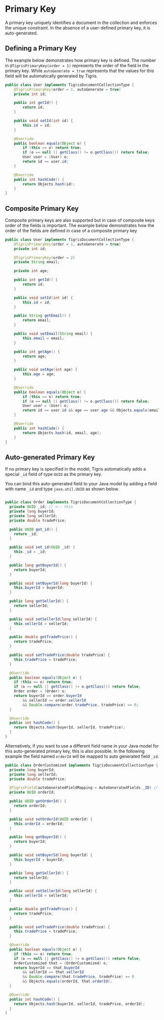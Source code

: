 # Primary Key

A primary key uniquely identifies a document in the collection and enforces
the unique constraint. In the absence of a user-defined primary key, it is
auto-generated.

## Defining a Primary Key

The example below demonstrates how primary key is defined. The
number in `@TigrisPrimaryKey(order = 1)` represents the order of the field
in the primary key. While `autoGenerate = true` represents that the values for
this field will be automatically generated by Tigris.

```java
public class User implements TigrisDocumentCollectionType {
    @TigrisPrimaryKey(order = 1, autoGenerate = true)
    private int id;

    public int getId() {
        return id;
    }

    public void setId(int id) {
        this.id = id;
    }

    @Override
    public boolean equals(Object o) {
        if (this == o) return true;
        if (o == null || getClass() != o.getClass()) return false;
        User user = (User) o;
        return id == user.id;
    }

    @Override
    public int hashCode() {
        return Objects.hash(id);
    }
}
```

## Composite Primary Key

Composite primary keys are also supported but in case of composite keys
order of the fields is important. The example below demonstrates
how the order of the fields are defined in case of a composite primary key

```java
public class User implements TigrisDocumentCollectionType {
    @TigrisPrimaryKey(order = 1, autoGenerate = true)
    private int id;

    @TigrisPrimaryKey(order = 2)
    private String email;

    private int age;

    public int getId() {
        return id;
    }

    public void setId(int id) {
        this.id = id;
    }

    public String getEmail() {
        return email;
    }

    public void setEmail(String email) {
        this.email = email;
    }

    public int getAge() {
        return age;
    }

    public void setAge(int age) {
        this.age = age;
    }

    @Override
    public boolean equals(Object o) {
        if (this == o) return true;
        if (o == null || getClass() != o.getClass()) return false;
        User user = (User) o;
        return id == user.id && age == user.age && Objects.equals(email, user.email);
    }

    @Override
    public int hashCode() {
        return Objects.hash(id, email, age);
    }
}
```

## Auto-generated Primary Key

If no primary key is specified in the model, Tigris automatically adds a
special `_id` field of type `UUID` as the primary key.

You can bind this auto-generated field to your Java model by adding a
field with name `_id` and type `java.util.UUID` as shown below.

```java

public class Order implements TigrisDocumentCollectionType {
  private UUID _id; // <-- this
  private long buyerId;
  private long sellerId;
  private double tradePrice;

  public UUID get_id() {
    return _id;
  }

  public void set_id(UUID _id) {
    this._id = _id;
  }

  public long getBuyerId() {
    return buyerId;
  }

  public void setBuyerId(long buyerId) {
    this.buyerId = buyerId;
  }

  public long getSellerId() {
    return sellerId;
  }

  public void setSellerId(long sellerId) {
    this.sellerId = sellerId;
  }

  public double getTradePrice() {
    return tradePrice;
  }

  public void setTradePrice(double tradePrice) {
    this.tradePrice = tradePrice;
  }

  @Override
  public boolean equals(Object o) {
    if (this == o) return true;
    if (o == null || getClass() != o.getClass()) return false;
    Order order = (Order) o;
    return buyerId == order.buyerId
        && sellerId == order.sellerId
        && Double.compare(order.tradePrice, tradePrice) == 0;
  }

  @Override
  public int hashCode() {
    return Objects.hash(buyerId, sellerId, tradePrice);
  }
}
```

Alternatively, if you want to use a different field name in your Java model for
this auto-generated primary key, this is also possible. In the following example
the field named `orderId` will be mapped to auto generated field `_id`.

```java
public class OrderCustomized implements TigrisDocumentCollectionType {
  private long buyerId;
  private long sellerId;
  private double tradePrice;

  @TigrisField(autoGeneratedFieldMapping = AutoGeneratedFields._ID) // <-- this
  private UUID orderId;

  public UUID getOrderId() {
    return orderId;
  }

  public void setOrderId(UUID orderId) {
    this.orderId = orderId;
  }

  public long getBuyerId() {
    return buyerId;
  }

  public void setBuyerId(long buyerId) {
    this.buyerId = buyerId;
  }

  public long getSellerId() {
    return sellerId;
  }

  public void setSellerId(long sellerId) {
    this.sellerId = sellerId;
  }

  public double getTradePrice() {
    return tradePrice;
  }

  public void setTradePrice(double tradePrice) {
    this.tradePrice = tradePrice;
  }

  @Override
  public boolean equals(Object o) {
    if (this == o) return true;
    if (o == null || getClass() != o.getClass()) return false;
    OrderCustomized that = (OrderCustomized) o;
    return buyerId == that.buyerId
        && sellerId == that.sellerId
        && Double.compare(that.tradePrice, tradePrice) == 0
        && Objects.equals(orderId, that.orderId);
  }

  @Override
  public int hashCode() {
    return Objects.hash(buyerId, sellerId, tradePrice, orderId);
  }
}
```
